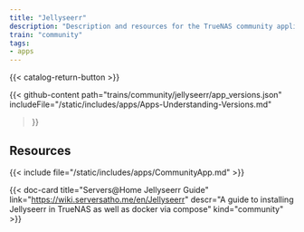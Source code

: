 ```yaml
---
title: "Jellyseerr"
description: "Description and resources for the TrueNAS community application called Jellyseerr."
train: "community"
tags:
- apps
---
```


{{< catalog-return-button >}}

{{< github-content 
    path="trains/community/jellyseerr/app_versions.json"
	includeFile="/static/includes/apps/Apps-Understanding-Versions.md"
>}}

## Resources

{{< include file="/static/includes/apps/CommunityApp.md" >}}

<!-- {{< include file="/static/includes/apps/CommunityPleaseExpand.md" >}} -->

<div class="docs-sections">

{{< doc-card title="Servers@Home Jellyseerr Guide" link="https://wiki.serversatho.me/en/Jellyseerr" descr="A guide to installing Jellyseerr in TrueNAS as well as docker via compose" kind="community" >}}

</div>
